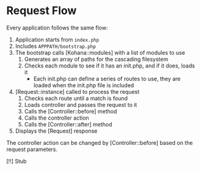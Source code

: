 # Request Flow

Every application follows the same flow:

1. Application starts from `index.php`
2. Includes `APPPATH/bootstrap.php`
3. The bootstrap calls [Kohana::modules] with a list of modules to use
    1. Generates an array of paths for the cascading filesystem
    2. Checks each module to see if it has an init.php, and if it does, loads it
	    * Each init.php can define a series of routes to use, they are loaded when the init.php file is included
4. [Request::instance] called to process the request
    1. Checks each route until a match is found
    2. Loads controller and passes the request to it
    3. Calls the [Controller::before] method
    4. Calls the controller action
    5. Calls the [Controller::after] method
5. Displays the [Request] response

The controller action can be changed by [Controller::before] based on the request parameters.

[!!] Stub

